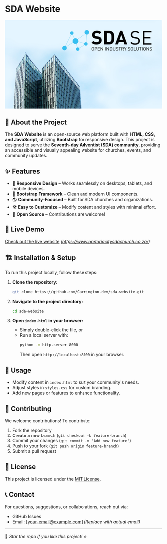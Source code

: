 # SDA Website

![SDA Website Banner](https://raw.githubusercontent.com/SDA-SE/.github/refs/heads/main/profile/img/Banner_sdase.jpg)

## 📌 About the Project
The **SDA Website** is an open-source web platform built with **HTML, CSS, and JavaScript**, utilizing **Bootstrap** for responsive design. This project is designed to serve the **Seventh-day Adventist (SDA) community**, providing an accessible and visually appealing website for churches, events, and community updates.

## ✨ Features
- 📌 **Responsive Design** – Works seamlessly on desktops, tablets, and mobile devices.
- 🎨 **Bootstrap Framework** – Clean and modern UI components.
- 🌎 **Community-Focused** – Built for SDA churches and organizations.
- 🛠️ **Easy to Customize** – Modify content and styles with minimal effort.
- 🔗 **Open Source** – Contributions are welcome!

## 🚀 Live Demo
[Check out the live website](#) *(https://www.pretoriacitysdachurch.co.za/)*

## 🏗️ Installation & Setup
To run this project locally, follow these steps:

1. **Clone the repository:**
   ```sh
   git clone https://github.com/Carrington-dev/sda-website.git
   
   ```

2. **Navigate to the project directory:**
   ```sh
   cd sda-website
   ```

3. **Open `index.html` in your browser:**
   - Simply double-click the file, or
   - Run a local server with:
     ```sh
     python -m http.server 8000
     ```
     Then open `http://localhost:8000` in your browser.

## 📜 Usage
- Modify content in `index.html` to suit your community's needs.
- Adjust styles in `styles.css` for custom branding.
- Add new pages or features to enhance functionality.

## 🤝 Contributing
We welcome contributions! To contribute:
1. Fork the repository
2. Create a new branch (`git checkout -b feature-branch`)
3. Commit your changes (`git commit -m 'Add new feature'`)
4. Push to your fork (`git push origin feature-branch`)
5. Submit a pull request

## 📄 License
This project is licensed under the [MIT License](LICENSE).

## 📞 Contact
For questions, suggestions, or collaborations, reach out via:
- GitHub Issues
- Email: [your-email@example.com] *(Replace with actual email)*

---
🔹 *Star the repo if you like this project! ⭐*

